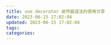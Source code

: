 ```yaml
---
title: vue decorator 装饰器语法的使用分享
date: 2023-06-15 17:02:04
updated: 2023-06-15 17:02:04
tags:
categories:
---
```

